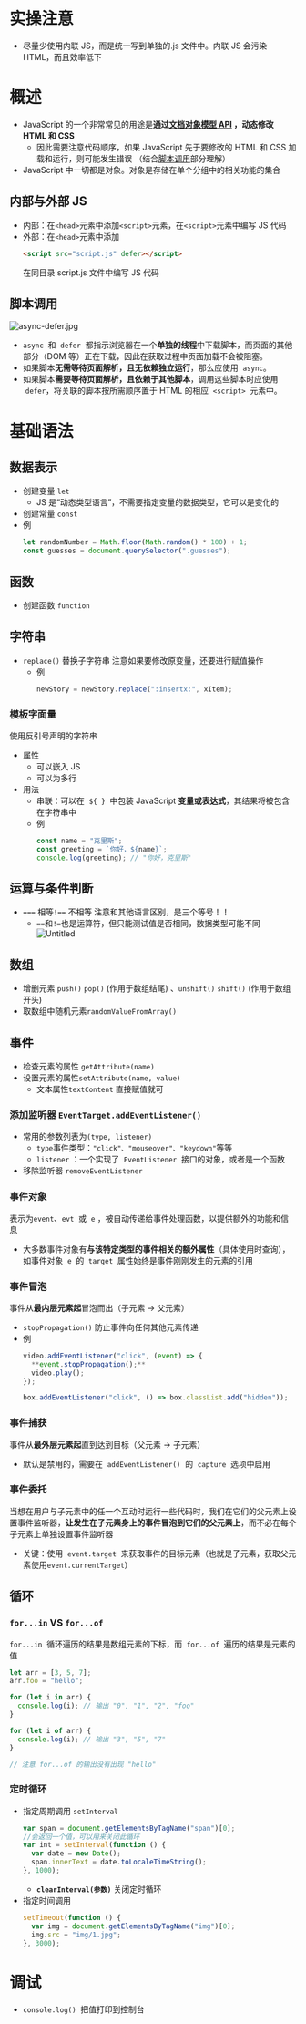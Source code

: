 # 实操注意

- 尽量少使用内联 JS，而是统一写到单独的.js 文件中。内联 JS 会污染 HTML，而且效率低下

# 概述

- JavaScript 的一个非常常见的用途是**通过[文档对象模型 API](https://www.notion.so/b396d9cfd337430db8f422932af8187e?pvs=21) ，动态修改 HTML 和 CSS**
  - 因此需要注意代码顺序，如果 JavaScript 先于要修改的 HTML 和 CSS 加载和运行，则可能发生错误 （结合[脚本调用](https://www.notion.so/JS-7a107338dcf64c6d8989a7561113958b?pvs=21)部分理解）
- JavaScript 中一切都是对象。对象是存储在单个分组中的相关功能的集合

## 内部与外部 JS

- 内部：在`<head>`元素中添加`<script>`元素，在`<script>`元素中编写 JS 代码
- 外部：在`<head>`元素中添加
  ```html
  <script src="script.js" defer></script>
  ```
  在同目录 script.js 文件中编写 JS 代码

## 脚本调用

![async-defer.jpg](https://prod-files-secure.s3.us-west-2.amazonaws.com/b40ddca8-1c99-440a-b5eb-1d9a452cb058/45bdedb1-7c36-4433-ac4f-886ef4fdff67/async-defer.jpg)

- `async`  和  `defer`  都指示浏览器在一个**单独的线程**中下载脚本，而页面的其他部分（DOM 等）正在下载，因此在获取过程中页面加载不会被阻塞。
- 如果脚本**无需等待页面解析，且无依赖独立运行**，那么应使用  `async`。
- 如果脚本**需要等待页面解析，且依赖于其他脚本**，调用这些脚本时应使用  `defer`，将关联的脚本按所需顺序置于 HTML 的相应  `<script>`  元素中。

# 基础语法

## 数据表示

- 创建变量 `let`
  - JS 是“动态类型语言”，不需要指定变量的数据类型，它可以是变化的
- 创建常量 `const`
- 例
  ```jsx
  let randomNumber = Math.floor(Math.random() * 100) + 1;
  const guesses = document.querySelector(".guesses");
  ```

## 函数

- 创建函数 `function`

## 字符串

- `replace()` 替换子字符串 注意如果要修改原变量，还要进行赋值操作
  - 例
    ```jsx
    newStory = newStory.replace(":insertx:", xItem);
    ```

### 模板字面量

使用反引号声明的字符串

- 属性
  - 可以嵌入 JS
  - 可以为多行
- 用法
  - 串联：可以在  `${ }`  中包装 JavaScript **变量或表达式**，其结果将被包含在字符串中
  - 例
    ```jsx
    const name = "克里斯";
    const greeting = `你好，${name}`;
    console.log(greeting); // "你好，克里斯"
    ```

## 运算与条件判断

- `===` 相等`!==` 不相等 注意和其他语言区别，是三个等号！！
  - `==`和`!=`也是运算符，但只能测试值是否相同，数据类型可能不同
    ![Untitled](https://prod-files-secure.s3.us-west-2.amazonaws.com/b40ddca8-1c99-440a-b5eb-1d9a452cb058/dca03b31-1982-4135-b827-4b783e16849e/Untitled.png)

## 数组

- 增删元素 `push()` `pop()` (作用于数组结尾) 、`unshift()` `shift()` (作用于数组开头)
- 取数组中随机元素`randomValueFromArray()`

## 事件

- 检查元素的属性 `getAttribute(name)`
- 设置元素的属性`setAttribute(name, value)`
  - 文本属性`textContent` 直接赋值就可

### 添加监听器 `EventTarget.addEventListener()`

- 常用的参数列表为`(type, listener)`
  - `type`事件类型：`"click"、"mouseover"、"keydown"`等等
  - `listener` ：一个实现了  `EventListener`  接口的对象，或者是一个函数
- 移除监听器 `removeEventListener`

### 事件对象

表示为`event`、`evt`  或  `e` ，被自动传递给事件处理函数，以提供额外的功能和信息

- 大多数事件对象有**与该特定类型的事件相关的额外属性**（具体使用时查询），如事件对象  `e`  的  `target`  属性始终是事件刚刚发生的元素的引用

### 事件冒泡

事件从**最内层元素起**冒泡而出（子元素 → 父元素）

- `stopPropagation()` 防止事件向任何其他元素传递
- 例
  ```jsx
  video.addEventListener("click", (event) => {
    **event.stopPropagation();**
    video.play();
  });

  box.addEventListener("click", () => box.classList.add("hidden"));
  ```

### 事件捕获

事件从**最外层元素起**直到达到目标（父元素 → 子元素）

- 默认是禁用的，需要在  `addEventListener()`  的  `capture`  选项中启用

### 事件委托

当想在用户与子元素中的任一个互动时运行一些代码时，我们在它们的父元素上设置事件监听器，**让发生在子元素身上的事件冒泡到它们的父元素上**，而不必在每个子元素上单独设置事件监听器

- 关键：使用  `event.target`  来获取事件的目标元素（也就是子元素，获取父元素使用`event.currentTarget`）

## 循环

### `for...in` VS `for...of`

`for...in`  循环遍历的结果是数组元素的下标，而  `for...of`  遍历的结果是元素的值

```jsx
let arr = [3, 5, 7];
arr.foo = "hello";

for (let i in arr) {
  console.log(i); // 输出 "0", "1", "2", "foo"
}

for (let i of arr) {
  console.log(i); // 输出 "3", "5", "7"
}

// 注意 for...of 的输出没有出现 "hello"
```

### 定时循环

- 指定周期调用 `setInterval`
  ```jsx
  var span = document.getElementsByTagName("span")[0];
  //会返回一个值，可以用来关闭此循环
  var int = setInterval(function () {
    var date = new Date();
    span.innerText = date.toLocaleTimeString();
  }, 1000);
  ```
  - **`clearInterval(参数)`** 关闭定时循环
- 指定时间调用
  ```jsx
  setTimeout(function () {
    var img = document.getElementsByTagName("img")[0];
    img.src = "img/1.jpg";
  }, 3000);
  ```

# 调试

- `console.log()`  把值打印到控制台
